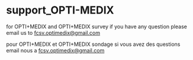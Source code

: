 # support_OPTI-MEDIX

for OPTI+MEDIX and OPTI+MEDIX survey
if you have any question please email us to fcsv.optimedix@gmail.com


pour OPTI+MEDIX et OPTI+MEDIX sondage 
si vous avez des questions email nous a fcsv.optimedix@gmail.com
